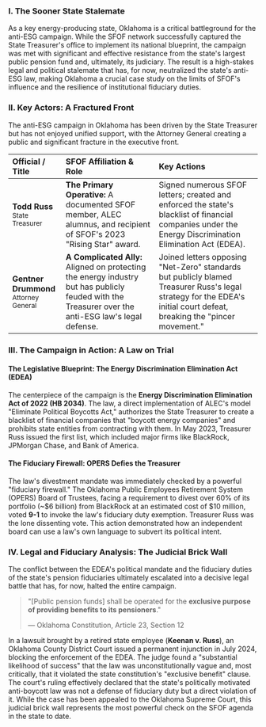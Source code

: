 ### I. The Sooner State Stalemate

As a key energy-producing state, Oklahoma is a critical battleground for the anti-ESG campaign. While the SFOF network successfully captured the State Treasurer's office to implement its national blueprint, the campaign was met with significant and effective resistance from the state's largest public pension fund and, ultimately, its judiciary. The result is a high-stakes legal and political stalemate that has, for now, neutralized the state's anti-ESG law, making Oklahoma a crucial case study on the limits of SFOF's influence and the resilience of institutional fiduciary duties.

### II. Key Actors: A Fractured Front

The anti-ESG campaign in Oklahoma has been driven by the State Treasurer but has not enjoyed unified support, with the Attorney General creating a public and significant fracture in the executive front.

| Official / Title | SFOF Affiliation & Role | Key Actions |
| :--- | :--- | :--- |
| **Todd Russ**<br><span style="font-size: smaller;">State Treasurer</span> | **The Primary Operative:** A documented SFOF member, ALEC alumnus, and recipient of SFOF's 2023 "Rising Star" award. | Signed numerous SFOF letters; created and enforced the state's blacklist of financial companies under the Energy Discrimination Elimination Act (EDEA). |
| **Gentner Drummond**<br><span style="font-size: smaller;">Attorney General</span> | **A Complicated Ally:** Aligned on protecting the energy industry but has publicly feuded with the Treasurer over the anti-ESG law's legal defense. | Joined letters opposing "Net-Zero" standards but publicly blamed Treasurer Russ's legal strategy for the EDEA's initial court defeat, breaking the "pincer movement." |

### III. The Campaign in Action: A Law on Trial

#### The Legislative Blueprint: The Energy Discrimination Elimination Act (EDEA)
The centerpiece of the campaign is the **Energy Discrimination Elimination Act of 2022 (HB 2034)**. The law, a direct implementation of ALEC's model "Eliminate Political Boycotts Act," authorizes the State Treasurer to create a blacklist of financial companies that "boycott energy companies" and prohibits state entities from contracting with them. In May 2023, Treasurer Russ issued the first list, which included major firms like BlackRock, JPMorgan Chase, and Bank of America.

#### The Fiduciary Firewall: OPERS Defies the Treasurer
The law's divestment mandate was immediately checked by a powerful "fiduciary firewall." The Oklahoma Public Employees Retirement System (OPERS) Board of Trustees, facing a requirement to divest over 60% of its portfolio (~$6 billion) from BlackRock at an estimated cost of $10 million, voted **9-1** to invoke the law's fiduciary duty exemption. Treasurer Russ was the lone dissenting vote. This action demonstrated how an independent board can use a law's own language to subvert its political intent.

### IV. Legal and Fiduciary Analysis: The Judicial Brick Wall

The conflict between the EDEA's political mandate and the fiduciary duties of the state's pension fiduciaries ultimately escalated into a decisive legal battle that has, for now, halted the entire campaign.

> "[Public pension funds] shall be operated for the **exclusive purpose of providing benefits to its pensioners**."
>
> — Oklahoma Constitution, Article 23, Section 12

In a lawsuit brought by a retired state employee (**Keenan v. Russ**), an Oklahoma County District Court issued a permanent injunction in July 2024, blocking the enforcement of the EDEA. The judge found a "substantial likelihood of success" that the law was unconstitutionally vague and, most critically, that it violated the state constitution's "exclusive benefit" clause. The court's ruling effectively declared that the state's politically motivated anti-boycott law was not a defense of fiduciary duty but a direct violation of it. While the case has been appealed to the Oklahoma Supreme Court, this judicial brick wall represents the most powerful check on the SFOF agenda in the state to date.
